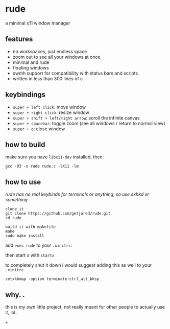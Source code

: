 # rude

a minimal x11 window manager

## features

- no workspaces, just endless space
- zoom out to see all your windows at once
- minimal and rude
- floating windows
- swmh support for compatibility with status bars and scripts
- written in less than 300 lines of c

## keybindings

- `super + left click`: move window
- `super + right click`: resize window
- `super + shift + left/right arrow`: scroll the infinite canvas
- `super + spacebar`: toggle zoom (see all windows / return to normal view)
- `super + q`: close window

## how to build

make sure you have `libx11-dev` installed, then:

```
gcc -O3 -o rude rude.c -lX11 -lm
```

## how to use

*rude has no real keybinds for terminals or anything, so use sxhkd or something.*


```
clone it
git clone https://github.com/getjared/rude.git
cd rude

build it with makefile
make
sudo make install
```

add ```exec rude``` to your `.xinitrc`:

then start x with `startx`

to completely shut it down i would suggest adding this as well to your ```.xinitrc```

```
setxkbmap -option terminate:ctrl_alt_bksp
```



## why. .

this is my own little project, not really meant for other people to actually use it, lol..

💀
